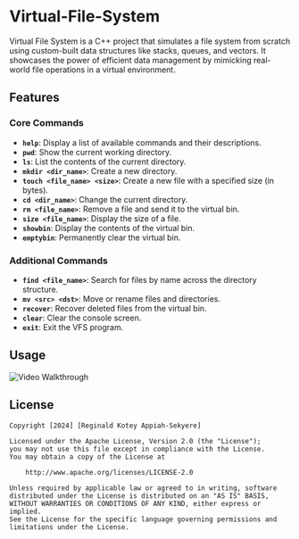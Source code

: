 # Virtual-File-System
Virtual File System is a C++ project that simulates a file system from scratch using custom-built data structures like stacks, queues, and vectors. It showcases the power of efficient data management by mimicking real-world file operations in a virtual environment.

## Features

### Core Commands
- **`help`**: Display a list of available commands and their descriptions.
- **`pwd`**: Show the current working directory.
- **`ls`**: List the contents of the current directory.
- **`mkdir <dir_name>`**: Create a new directory.
- **`touch <file_name> <size>`**: Create a new file with a specified size (in bytes).
- **`cd <dir_name>`**: Change the current directory.
- **`rm <file_name>`**: Remove a file and send it to the virtual bin.
- **`size <file_name>`**: Display the size of a file.
- **`showbin`**: Display the contents of the virtual bin.
- **`emptybin`**: Permanently clear the virtual bin.

### Additional Commands
- **`find <file_name>`**: Search for files by name across the directory structure.
- **`mv <src> <dst>`**: Move or rename files and directories.
- **`recover`**: Recover deleted files from the virtual bin.
- **`clear`**: Clear the console screen.
- **`exit`**: Exit the VFS program.

## Usage
<img src='https://imgur.com/a/2nAu39H.gif' title='Video Walkthrough' width='' alt='Video Walkthrough' />


## License

    Copyright [2024] [Reginald Kotey Appiah-Sekyere]

    Licensed under the Apache License, Version 2.0 (the "License");
    you may not use this file except in compliance with the License.
    You may obtain a copy of the License at

        http://www.apache.org/licenses/LICENSE-2.0

    Unless required by applicable law or agreed to in writing, software
    distributed under the License is distributed on an "AS IS" BASIS,
    WITHOUT WARRANTIES OR CONDITIONS OF ANY KIND, either express or implied.
    See the License for the specific language governing permissions and
    limitations under the License.

